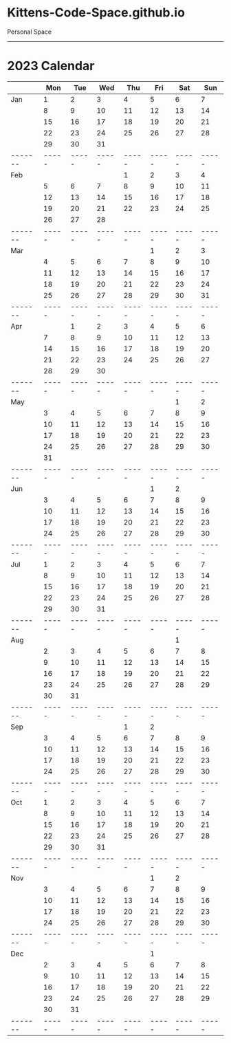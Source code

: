 # Kittens-Code-Space.github.io
Personal Space
________________


# 2023 Calendar

|       | Mon | Tue | Wed | Thu | Fri | Sat | Sun |
|-------|-----|-----|-----|-----|-----|-----|-----|
| Jan   |  1  |  2  |  3  |  4  |  5  |  6  |  7  |
|       |  8  |  9  | 10  | 11  | 12  | 13  | 14  |
|       | 15  | 16  | 17  | 18  | 19  | 20  | 21  |
|       | 22  | 23  | 24  | 25  | 26  | 27  | 28  |
|       | 29  | 30  | 31  |     |     |     |     |
|-------|-----|-----|-----|-----|-----|-----|-----|
| Feb   |     |     |     |  1  |  2  |  3  |  4  |
|       |  5  |  6  |  7  |  8  |  9  | 10  | 11  |
|       | 12  | 13  | 14  | 15  | 16  | 17  | 18  |
|       | 19  | 20  | 21  | 22  | 23  | 24  | 25  |
|       | 26  | 27  | 28  |     |     |     |     |
|-------|-----|-----|-----|-----|-----|-----|-----|
| Mar   |     |     |     |     |  1  |  2  |  3  |
|       |  4  |  5  |  6  |  7  |  8  |  9  | 10  |
|       | 11  | 12  | 13  | 14  | 15  | 16  | 17  |
|       | 18  | 19  | 20  | 21  | 22  | 23  | 24  |
|       | 25  | 26  | 27  | 28  | 29  | 30  | 31  |
|-------|-----|-----|-----|-----|-----|-----|-----|
| Apr   |     |  1  |  2  |  3  |  4  |  5  |  6  |
|       |  7  |  8  |  9  | 10  | 11  | 12  | 13  |
|       | 14  | 15  | 16  | 17  | 18  | 19  | 20  |
|       | 21  | 22  | 23  | 24  | 25  | 26  | 27  |
|       | 28  | 29  | 30  |     |     |     |     |
|-------|-----|-----|-----|-----|-----|-----|-----|
| May   |     |     |     |     |     |  1  |  2  |
|       |  3  |  4  |  5  |  6  |  7  |  8  |  9  |
|       | 10  | 11  | 12  | 13  | 14  | 15  | 16  |
|       | 17  | 18  | 19  | 20  | 21  | 22  | 23  |
|       | 24  | 25  | 26  | 27  | 28  | 29  | 30  |
|       | 31  |     |     |     |     |     |     |
|-------|-----|-----|-----|-----|-----|-----|-----|
| Jun   |           |     |     |     |  1  |  2  |
|       |  3  |  4  |  5  |  6  |  7  |  8  |  9  |
|       | 10  | 11  | 12  | 13  | 14  | 15  | 16  |
|       | 17  | 18  | 19  | 20  | 21  | 22  | 23  |
|       | 24  | 25  | 26  | 27  | 28  | 29  | 30  |
|-------|-----|-----|-----|-----|-----|-----|-----|
| Jul   |  1  |  2  |  3  |  4  |  5  |  6  |  7  |
|       |  8  |  9  | 10  | 11  | 12  | 13  | 14  |
|       | 15  | 16  | 17  | 18  | 19  | 20  | 21  |
|       | 22  | 23  | 24  | 25  | 26  | 27  | 28  |
|       | 29  | 30  | 31  |     |     |     |     |
|-------|-----|-----|-----|-----|-----|-----|-----|
| Aug   |           |     |     |     |     |  1  |
|       |  2  |  3  |  4  |  5  |  6  |  7  |  8  |
|       |  9  | 10  | 11  | 12  | 13  | 14  | 15  |
|       | 16  | 17  | 18  | 19  | 20  | 21  | 22  |
|       | 23  | 24  | 25  | 26  | 27  | 28  | 29  |
|       | 30  | 31  |     |     |     |     |     |
|-------|-----|-----|-----|-----|-----|-----|-----|
| Sep   |                 |     |     |  1  |  2  |
|       |  3  |  4  |  5  |  6  |  7  |  8  |  9  |
|       | 10  | 11  | 12  | 13  | 14  | 15  | 16  |
|       | 17  | 18  | 19  | 20  | 21  | 22  | 23  |
|       | 24  | 25  | 26  | 27  | 28  | 29  | 30  |
|-------|-----|-----|-----|-----|-----|-----|-----|
| Oct   |  1  |  2  |  3  |  4  |  5  |  6  |  7  |
|       |  8  |  9  | 10  | 11  | 12  | 13  | 14  |
|       | 15  | 16  | 17  | 18  | 19  | 20  | 21  |
|       | 22  | 23  | 24  | 25  | 26  | 27  | 28  |
|       | 29  | 30  | 31  |     |     |     |     |
|-------|-----|-----|-----|-----|-----|-----|-----|
| Nov   |           |     |     |     |  1  |  2  |
|       |  3  |  4  |  5  |  6  |  7  |  8  |  9  |
|       | 10  | 11  | 12  | 13  | 14  | 15  | 16  |
|       | 17  | 18  | 19  | 20  | 21  | 22  | 23  |
|       | 24  | 25  | 26  | 27  | 28  | 29  | 30  |
|-------|-----|-----|-----|-----|-----|-----|-----|
| Dec   |                 |     |     |     |  1  |
|       |  2  |  3  |  4  |  5  |  6  |  7  |  8  |
|       |  9  | 10  | 11  | 12  | 13  | 14  | 15  |
|       | 16  | 17  | 18  | 19  | 20  | 21  | 22  |
|       | 23  | 24  | 25  | 26  | 27  | 28  | 29  |
|       | 30  | 31  |     |     |     |     |     |
|-------|-----|-----|-----|-----|-----|-----|-----|
